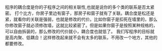    程序的耦合度是你的子程序之间的相关联性,也就是说你的多个类的联系是否太紧密。
   打个比方，你房子里边有窗子，那房子和窗子就有了关联。耦合度是松还是紧，就看你的关联是强弱，也就是修改的代价。比如你窗子是扣死在墙里的，那么你修改窗子就必须修改墙，这就比较紧密了。但是如果你窗子是按照某种规格的，可以自由拆装的，那么修改的代价就小，耦合度也就低了。
   我们写程序的目标就是高内聚、低耦合！这样修改起来就不会有太多的联系，不用改一个地方，其他的都要修改。
